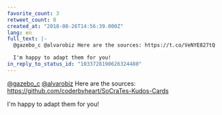 ```yaml
---
favorite_count: 3
retweet_count: 0
created_at: "2018-08-26T14:56:39.000Z"
lang: en
full_text: |-
  @gazebo_c @alvarobiz Here are the sources: https://t.co/VeNYE827tQ

  I'm happy to adapt them for you!
in_reply_to_status_id: "1033728190626324480"
---
```


[@gazebo_c](https://twitter.com/gazebo_c)
[@alvarobiz](https://twitter.com/alvarobiz) Here are the sources:
<https://github.com/coderbyheart/SoCraTes-Kudos-Cards>

I'm happy to adapt them for you!
